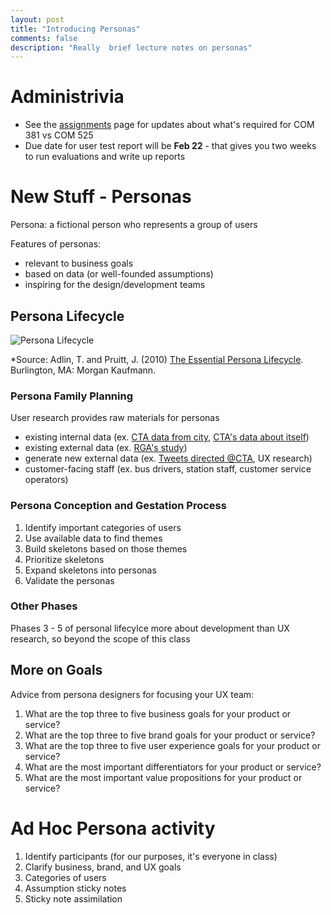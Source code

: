 ```yaml
---
layout: post
title: "Introducing Personas"
comments: false
description: "Really  brief lecture notes on personas"
---
```


# Administrivia

- See the [assignments]({{site.baseurl}}/assignments) page for updates about what's required for COM 381 vs COM 525
- Due date for user test report will be **Feb 22** - that gives you two weeks to run evaluations and write up reports

# New Stuff - Personas

Persona: a fictional person who represents a group of users

Features of personas:

- relevant to business goals
- based on data (or well-founded assumptions)
- inspiring for the design/development teams

## Persona Lifecycle

![Persona Lifecycle]({{site.baseurl}}/assets/images/persona-lifecycle.png)

*Source: Adlin, T. and Pruitt, J. (2010) [The Essential Persona Lifecycle](https://www.amazon.com/gp/product/0123814189?ref_=pd_sbs_14_t_0&psc=1&refRID=9MHQEKWVSJ8GXCTPV0K7&sa-no-redirect=1&pldnSite=1). Burlington, MA: Morgan Kaufmann.

### Persona Family Planning

User research provides raw materials for personas

- existing internal data (ex. [CTA data from city](https://data.cityofchicago.org/Transportation/CTA-List-of-CTA-Datasets/pnau-cf66), [CTA's data about itself](http://www.transitchicago.com/ridership/))
- existing external data (ex. [RGA's study](https://metrarail.com/sites/default/files/assets/about-metra/2011custsatfinal_rta_regional_report_5_24_12_final.pdf))
- generate new external data (ex. [Tweets directed @CTA](https://docs.google.com/spreadsheets/d/1zihBaus3usKJDRzvhOBnpwmYpbgWa0dFKX1y5RtWmmU/edit?usp=sharing), UX research)
- customer-facing staff (ex. bus drivers, station staff, customer service operators)

### Persona Conception and Gestation Process

1. Identify important categories of users
2. Use available data to find themes
3. Build skeletons based on those themes
4. Prioritize skeletons
5. Expand skeletons into personas
6. Validate the personas

### Other Phases

Phases 3 - 5 of personal lifecylce more about development than UX research, so beyond the scope of this class

## More on Goals

Advice from persona designers for focusing your UX team:

1. What are the top three to five business goals for your product or service?
2. What are the top three to five brand goals for your product or service?
3. What are the top three to five user experience goals for your product or service?
4. What are the most important differentiators for your product or service?
5. What are the most important value propositions for your product or service?

# Ad Hoc Persona activity

1. Identify participants (for our purposes, it's everyone in class)
2. Clarify business, brand, and UX goals
3. Categories of users
4. Assumption sticky notes
5. Sticky note assimilation